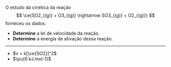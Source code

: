 O estudo da cinética da reação
$$
\ce{SO2_{(g)} + O3_{(g)} \rightarrow SO3_{(g)} + O2_{(g)}}
$$
forneceu os dados:



- **Determine**  a lei de velocidade da reação.
- **Determine** a energia de ativação dessa reação.

--- 

- $v = k[\ce{SO2}]^2$
- $\pu{6 kJ.mol-1}$

